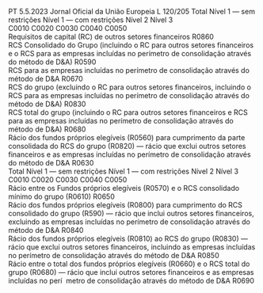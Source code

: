 PT  5.5.2023 Jornal Oficial da União Europeia L 120/205
 Total  Nível 1 — sem 
restrições  Nível 1 — 
com restrições  Nível 2  Nível 3  
C0010  C0020  C0030  C0040  C0050  
Requisitos de capital (RC) de outros setores financeiros  R0860  
RCS Consolidado do Grupo (incluindo o RC para outros setores financeiros e o RCS 
para as empresas incluídas no perímetro de consolidação através do método de D&A)  R0590  
RCS para as empresas incluídas no perímetro de consolidação através do método de 
D&A  R0670  
RCS do grupo (excluindo o RC para outros setores financeiros, incluindo o RCS para as 
empresas incluídas no perímetro de consolidação através do método de D&A)  R0830  
RCS total do grupo (incluindo o RC para outros setores financeiros e RCS para as 
empresas incluídas no perímetro de consolidação através do método de D&A)  R0680  
Rácio dos fundos próprios elegíveis (R0560) para cumprimento da parte consolidada do 
RCS do grupo (R0820) — rácio que exclui outros setores financeiros e as empresas 
incluídas no perímetro de consolidação através do método de D&A  R0630  
Total  Nível 1 — sem 
restrições  Nível 1 — 
com restrições  Nível 2  Nível 3  
C0010  C0020  C0030  C0040  C0050  
Rácio entre os Fundos próprios elegíveis (R0570) e o RCS consolidado mínimo do 
grupo (R0610)  R0650  
Rácio dos fundos próprios elegíveis (R0800) para cumprimento do RCS consolidado do 
grupo (R590) — rácio que inclui outros setores financeiros, excluindo as empresas 
incluídas no perímetro de consolidação através do método de D&A  R0840  
Rácio dos fundos próprios elegíveis (R0810) ao RCS do grupo (R0830) — rácio que 
exclui outros setores financeiros, incluindo as empresas incluídas no perímetro de 
consolidação através do método de D&A  R0850  
Rácio entre o total dos fundos próprios elegíveis (R0660) e o RCS total do grupo 
(R0680) — rácio que inclui outros setores financeiros e as empresas incluídas no perí ­
metro de consolidação através do método de D&A  R0690